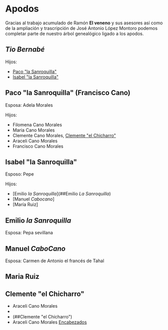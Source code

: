 # Apodos
Gracias al trabajo acumulado de Ramón **El veneno** y sus asesores así como de la ampliación y trascripción de José Antonio López Montoro podemos completar parte de nuestro árbol genealógico ligado a los apodos.


## *Tio Bernabé*

Hijos:
  - [Paco "la Sanroquilla"](#PacolaSanroquilla)
  - [Isabel "la Sanroquilla"](#IsabellaSanroquilla)

<a name="PacolaSanroquilla"></a> 
## Paco "la Sanroquilla" (Francisco Cano)
  Esposa: Adela Morales
  
  Hijos:
  - Filomena Cano Morales 
  - Maria Cano Morales
  - Clemente Cano Morales, [Clemente "el Chicharro"](#ClementeelChicharro)
  - Araceli Cano Morales
  - Francisco Cano Morales

<a name="IsabellaSanroquilla"></a> 
## Isabel "la Sanroquilla"
  Esposo: Pepe
  
  Hijos: 
  - [Emilio *la Sanroquilla*](##Emilio *La Sanroquilla*)
  - [Manuel *Cabocano*]
  - [María Ruiz]
  
## Emilio *la Sanroquilla* 
  Esposa: Pepa sevillana

## Manuel *CaboCano*
  Esposa: Carmen de Antonio el francés de Tahal
  
## Maria Ruiz



<a name="ClementeelChicharro"></a> 
## Clemente "el Chicharro"


  - Araceli Cano Morales
  - 
  - (##Clemente "el Chicharro")
  - Araceli Cano Morales
[Encabezados](#encabezados)
